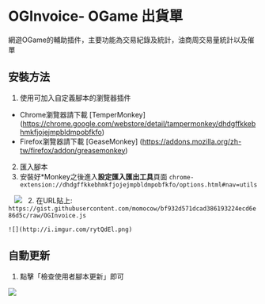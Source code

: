 # OGInvoice- OGame 出貨單
網遊OGame的輔助插件，主要功能為交易紀錄及統計，油商周交易量統計以及催單

## 安裝方法
1. 使用可加入自定義腳本的瀏覽器插件
  - Chrome瀏覽器請下載 [TemperMonkey] (https://chrome.google.com/webstore/detail/tampermonkey/dhdgffkkebhmkfjojejmpbldmpobfkfo)
  - Firefox瀏覽器請下載 [GeaseMonkey] (https://addons.mozilla.org/zh-tw/firefox/addon/greasemonkey)

2. 匯入腳本
  1. 安裝好\*Monkey之後進入**設定匯入匯出工具**頁面 `chrome-extension://dhdgffkkebhmkfjojejmpbldmpobfkfo/options.html#nav=utils`  
  
    ![](http://i.imgur.com/92ceugE.png)
  
  2. 在URL貼上: `https://gist.githubusercontent.com/momocow/bf932d571dcad386193224ecd6e86d5c/raw/OGInvoice.js`

    ![](http://i.imgur.com/rytQdEl.png)

## 自動更新
1. 點擊「檢查使用者腳本更新」即可

  <img src='http://imgur.com/FPGKocE.png'>
